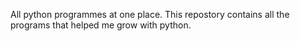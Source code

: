 All python programmes at one place.
This repostory contains all the programs that helped me grow with python.
